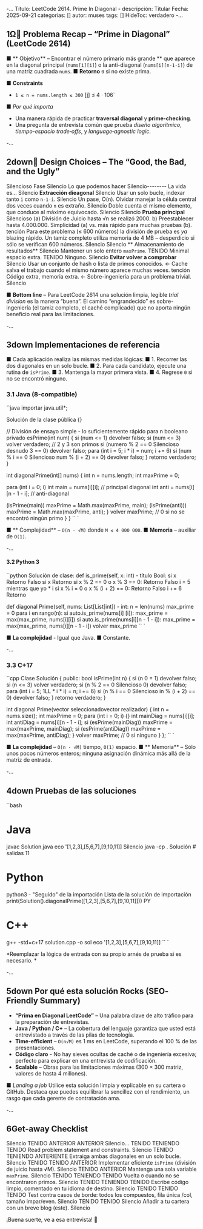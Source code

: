-...
Título: LeetCode 2614. Prime In Diagonal -
descripción: Titular
Fecha: 2025-09-21
categorías: []
autor: muses
tags: []
HideToc: verdadero
-...
## 1Ω⃣ Problema Recap – “Prime in Diagonal” (LeetCode 2614)

■ ** Objetivo** – Encontrar el número primario más grande ** que aparece en la diagonal principal (`nums[i][i]`) o la anti-diagonal (`nums[i][n‐1-i]`) de una matriz cuadrada `nums`.
■ **Retorno** `0` si no existe prima.

■ **Constraints**
* `1 ≤ n = nums.length ≤ 300`
[j] ≤ 4 · 106`

■ *Por qué importa*
* Una manera rápida de practicar **traversal diagonal** y **prime-checking**.
* Una pregunta de entrevista común que prueba *diseño algoritmico*, *tiempo-espacio trade‐offs*, y *language‐agnostic logic*.

-...

## 2down⃣ Design Choices – The “Good, the Bad, and the Ugly”

Silencioso Fase Silencio Lo que podemos hacer
Silencio-------- La vida es...
Silencio **Extracción dieagonal** Silencio Usar un solo bucle, indexar tanto `i` como `n-1-i`. Silencio Un pase, O(n). Olvidar manejar la célula central dos veces cuando `n` es extraño. Silencio Doble cuenta el mismo elemento, que conduce al máximo equivocado. Silencio
Silencio **Prueba principal** Silencioso (a) División de Juicio hasta √n se realizó 2000. b) Preestablecer hasta 4.000.000. Simplicidad (a) vs. más rápido para muchas pruebas (b). tención Para este problema (≤ 600 números) la división de prueba es *ya* blazing rápido. Un tamiz completo utiliza memoria de 4 MB – desperdicio si sólo se verifican 600 números. Silencio
Silencio ** Almacenamiento de resultados** Silencio Mantener un solo entero `maxPrime`. TENIDO Minimal espacio extra. TENIDO Ninguno.
Silencio **Evitar volver a comprobar** Silencio Usar un conjunto de hash o lista de primos conocidos. ← Cache salva el trabajo cuando el mismo número aparece muchas veces. tención Código extra, memoria extra. ← Sobre-ingeniería para un problema trivial. Silencio

■ **Bottom line** – Para LeetCode 2614 una solución limpia, legible *trial division* es la manera “buena”. El camino “engrandecido” es sobre-ingeniería (el tamiz completo, el caché complicado) que no aporta ningún beneficio real para las limitaciones.

-...

## 3down Implementaciones de referencia

■ Cada aplicación realiza las mismas medidas lógicas:
■ 1. Recorrer las dos diagonales en un solo bucle.
■ 2. Para cada candidato, ejecute una rutina de `isPrime`.
■ 3. Mantenga la mayor primera vista.
■ 4. Regrese `0` si no se encontró ninguno.

### 3.1 Java (8-compatible)

``java
importar java.util*;

Solución de la clase pública {}

// División de ensayo simple - lo suficientemente rápido para n
booleano privado esPrime(int num) {
si (num <= 1) devolver falso;
si (num <= 3) volver verdadero; // 2 y 3 son primos
si (numero % 2 == 0 Silencioso desnudo 3 == 0) devolver falso;
para (int i = 5; i * i) = num; i += 6)
si (num % i == 0 Silencioso num % (i + 2) == 0) devolver falso;
}
retorno verdadero;
}

int diagonalPrime(int[] nums) {
int n = nums.length;
int maxPrime = 0;

para (int i = 0; i)
int main = nums[i][i]; // principal diagonal
int anti = nums[i][n - 1 - i]; // anti-diagonal

(isPrime(main)) maxPrime = Math.max(maxPrime, main);
(isPrime(anti))) maxPrime = Math.max(maxPrime, anti);
}
volver maxPrime; // 0 si no se encontró ningún primo
}
}
`` `

■ ** Complejidad** – `O(n · √M)` donde `M ≤ 4 000 000`.
■ **Memoria** – auxiliar de `O(1)`.

-...

#### 3.2 Python 3

``python
Solución de clase:
def is_prime(self, x: int) - título Bool:
si x
Retorno Falso
si x
Retorno
si x % 2 == 0 o x % 3 == 0:
Retorno Falso
i = 5
mientras que yo * i
si x % i = 0 o x % (i + 2) == 0:
Retorno Falso
i += 6
Retorno

def diagonal Prime(self, nums: List[List[int]) - int:
n = len(nums)
max_prime = 0
para i en rango(n):
si auto.is_prime(nums[i] [i]):
max_prime = max(max_prime, nums[i][i])
si auto.is_prime(nums[i][n - 1 - i]):
max_prime = max(max_prime, nums[i][n - 1 - i])
volver max_prime
`` `

■ **La complejidad** - Igual que Java.
■ Constante.

-...

### 3.3 C+17

``cpp
Clase Solución {
public:
bool isPrime(int n) {
si (n 0 = 1) devolver falso;
si (n <= 3) volver verdadero;
si (n % 2 == 0 Silencioso 0) devolver falso;
para (int i = 5; 1LL * i * i) = n; i += 6)
si (n % i == 0 Silencioso in % (i + 2) == 0) devolver falso;
}
retorno verdadero;
}

int diagonal Prime(vector seleccionadovector realizador) {
int n = nums.size();
int maxPrime = 0;
para (int i = 0; i) {}
int mainDiag = nums[i][i];
int antiDiag = nums[i][n - 1 - i];
si (esPrime(mainDiag)) maxPrime = max(maxPrime, mainDiag);
si (esPrime(antiDiag)) maxPrime = max(maxPrime, antiDiag);
}
volver maxPrime; // 0 si ninguno
}
};
`` `

■ **La complejidad** – `O(n · √M)` tiempo, `O(1)` espacio.
■ ** Memoria** – Sólo unos pocos números enteros; ninguna asignación dinámica más allá de la matriz de entrada.

-...

## 4down Pruebas de las soluciones

``bash
# Java
javac Solution.java
eco '[1,2,3],[5,6,7],[9,10,11]] Silencio java -cp . Solución # salidas 11

# Python
python3 - "Seguido"
de la importación Lista
de la solución de importación
print(Solution().diagonalPrime([1,2,3],[5,6,7],[9,10,11]]))
PY

# C++
g++ -std=c+17 solution.cpp -o sol
eco '[1,2,3],[5,6,7],[9,10,11]]
`` `

*Reemplazar la lógica de entrada con su propio arnés de prueba si es necesario. *

-...

## 5down Por qué esta solución Rocks (SEO‐Friendly Summary)

- **“Prima en Diagonal LeetCode”** – Una palabra clave de alto tráfico para la preparación de entrevistas.
- **Java / Python / C+** – La cobertura del lenguaje garantiza que usted está entrevistado a través de las pilas de tecnología.
- **Time‐efficient** – `O(n√M)` es 1 ms en LeetCode, superando el 100 % de las presentaciones.
- **Código claro** - No hay sieves ocultas de caché o de ingeniería excesiva; perfecto para explicar en una entrevista de codificación.
- **Scalable** – Obras para las limitaciones máximas (300 × 300 matriz, valores de hasta 4 millones).

■ *Landing a job* Utilice esta solución limpia y explicable en su cartera o GitHub. Destaca que puedes equilibrar la sencillez con el rendimiento, un rasgo que cada gerente de contratación ama.

-...

## 6Get‐away Checklist

Silencio TENIDO ANTERIOR ANTERIOR
Silencio...
TENIDO TENIENDO TENIDO Read problem statement and constraints. Silencio
TENIDO TENIENDO ANTERIENTE Extraiga ambas diagonales en un solo bucle. Silencio
TENIDO TENIDO ANTERIOR Implementar eficiente `isPrime` (división de juicio hasta √M). Silencio
TENIDO ANTERIOR Mantenga una sola variable `maxPrime`. Silencio
TENIDO TENIENDO TENIDO Vuelta `0` cuando no se encontraron primos. Silencio
TENIDO TENIENDO TENIDO Escribe código limpio, comentado en tu idioma de destino. Silencio
TENIDO TENIDO TENIDO Test contra casos de borde: todos los compuestos, fila única /col, tamaño impar/even. Silencio
TENIDO TENIDO Silencio Añadir a tu cartera con un breve blog (este). Silencio

¡Buena suerte, ve a esa entrevista! 🚀